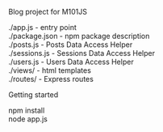 Blog project for M101JS  
  
./app.js - entry point  
./package.json - npm package description  
./posts.js - Posts Data Access Helper  
./sessions.js - Sessions Data Access Helper  
./users.js - Users Data Access Helper  
./views/ - html templates  
./routes/ - Express routes
  
Getting started  
  
npm install  
node app.js  
